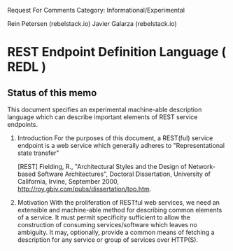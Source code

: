 Request For Comments
Category: Informational/Experimental

Rein Petersen  (rebelstack.io)
Javier Galarza (rebelstack.io)

# REST Endpoint Definition Language ( REDL )

## Status of this memo
This document specifies an experimental machine-able description language which can describe important elements of REST service endpoints.

1. Introduction
  For the purposes of this document, a REST(ful) service endpoint is a web service which generally adheres to "Representational state transfer"
   
      [REST]     Fielding, R., "Architectural Styles and the Design of
              Network-based Software Architectures",
              Doctoral Dissertation, University of California, Irvine,
              September 2000,
              <http://roy.gbiv.com/pubs/dissertation/top.htm>.


2. Motivation
  With the proliferation of RESTful web services, we need an extensible and machine-able method for describing common elements of a
  service. It must permit specificity sufficient to allow the construction of consuming services/software which leaves no ambiguity.
  It may, optionally, provide a common means of fetching a description for any service or group of services over HTTP(S).
